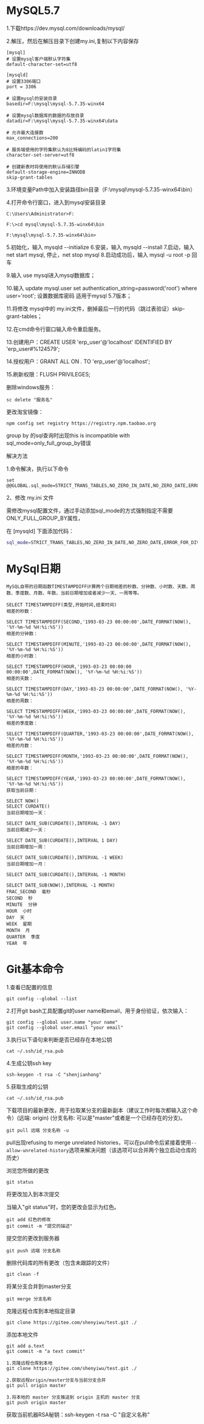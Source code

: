 # MySQL5.7
1.下载https://dev.mysql.com/downloads/mysql/

2.解压，然后在解压目录下创建my.ini,复制以下内容保存

```
[mysql]
# 设置mysql客户端默认字符集
default-character-set=utf8

[mysqld]
# 设置3306端口
port = 3306 

# 设置mysql的安装目录
basedir=F:\mysql\mysql-5.7.35-winx64

# 设置mysql数据库的数据的存放目录
datadir=F:\mysql\mysql-5.7.35-winx64\data

# 允许最大连接数
max_connections=200

# 服务端使用的字符集默认为8比特编码的latin1字符集
character-set-server=utf8

# 创建新表时将使用的默认存储引擎
default-storage-engine=INNODB
skip-grant-tables
```

3.环境变量Path中加入安装路径bin目录（F:\mysql\mysql-5.7.35-winx64\bin）

4.打开命令行窗口，进入到mysql安装目录

```
C:\Users\Administrator>F:

F:\>cd mysql\mysql-5.7.35-winx64\bin

F:\mysql\mysql-5.7.35-winx64\bin>
```

5.初始化，输入 mysqld --initialize
6.安装，输入 mysqld --install
7.启动，输入 net start mysql, 停止，net stop mysql
8.启动成功后，输入 mysql -u root -p 回车

9.输入 use mysql进入mysql数据库；

10.输入 update mysql.user set authentication_string=password('root') where user='root'; 设置数据库密码 适用于mysql 5.7版本；

11.将修改 mysql中的 my.ini文件，删掉最后一行的代码（跳过表验证）skip-grant-tables；

12.在cmd命令行窗口输入命令重启服务。



13.创建用户：CREATE USER 'erp_user'@'localhost' IDENTIFIED BY 'erp_user#%124579';

14.授权用户：GRANT ALL ON *.* TO 'erp_user'@'localhost';

15.刷新权限：FLUSH PRIVILEGES;



删除windows服务：

```
sc delete "服务名"
```

更改淘宝镜像：

```
npm config set registry https://registry.npm.taobao.org
```



group by 的sql查询时出现this is incompatible with sql_mode=only_full_group_by错误

解决方法

1.命令解决，执行以下命令

```
set @@GLOBAL.sql_mode=STRICT_TRANS_TABLES,NO_ZERO_IN_DATE,NO_ZERO_DATE,ERROR_FOR_DIVISION_BY_ZERO,NO_AUTO_CREATE_USER,NO_ENGINE_SUBSTITUTION;
```

2、修改 my.ini 文件

需修改mysql配置文件，通过手动添加sql_mode的方式强制指定不需要ONLY_FULL_GROUP_BY属性，

在 [mysqld] 下面添加代码：

```bash
sql_mode=STRICT_TRANS_TABLES,NO_ZERO_IN_DATE,NO_ZERO_DATE,ERROR_FOR_DIVISION_BY_ZERO,NO_ENGINE_SUBSTITUTION
```



# MySql日期

```
MySQL自带的日期函数TIMESTAMPDIFF计算两个日期相差的秒数、分钟数、小时数、天数、周数、季度数、月数、年数，当前日期增加或者减少一天、一周等等。

SELECT TIMESTAMPDIFF(类型,开始时间,结束时间)
相差的秒数：

SELECT TIMESTAMPDIFF(SECOND,'1993-03-23 00:00:00',DATE_FORMAT(NOW(), '%Y-%m-%d %H:%i:%S'))
相差的分钟数：

SELECT TIMESTAMPDIFF(MINUTE,'1993-03-23 00:00:00',DATE_FORMAT(NOW(), '%Y-%m-%d %H:%i:%S'))
相差的小时数：

SELECT TIMESTAMPDIFF(HOUR,'1993-03-23 00:00:00 00:00:00',DATE_FORMAT(NOW(), '%Y-%m-%d %H:%i:%S'))
相差的天数：

SELECT TIMESTAMPDIFF(DAY,'1993-03-23 00:00:00',DATE_FORMAT(NOW(), '%Y-%m-%d %H:%i:%S'))
相差的周数：

SELECT TIMESTAMPDIFF(WEEK,'1993-03-23 00:00:00',DATE_FORMAT(NOW(), '%Y-%m-%d %H:%i:%S'))
相差的季度数：

SELECT TIMESTAMPDIFF(QUARTER,'1993-03-23 00:00:00',DATE_FORMAT(NOW(), '%Y-%m-%d %H:%i:%S'))
相差的月数：

SELECT TIMESTAMPDIFF(MONTH,'1993-03-23 00:00:00',DATE_FORMAT(NOW(), '%Y-%m-%d %H:%i:%S'))
相差的年数：

SELECT TIMESTAMPDIFF(YEAR,'1993-03-23 00:00:00',DATE_FORMAT(NOW(), '%Y-%m-%d %H:%i:%S'))
获取当前日期：

SELECT NOW()
SELECT CURDATE()
当前日期增加一天：

SELECT DATE_SUB(CURDATE(),INTERVAL -1 DAY)
当前日期减少一天：

SELECT DATE_SUB(CURDATE(),INTERVAL 1 DAY)
当前日期增加一周：

SELECT DATE_SUB(CURDATE(),INTERVAL -1 WEEK)
当前日期增加一月：

SELECT DATE_SUB(CURDATE(),INTERVAL -1 MONTH)

SELECT DATE_SUB(NOW(),INTERVAL -1 MONTH)
FRAC_SECOND  毫秒
SECOND  秒
MINUTE  分钟
HOUR  小时
DAY  天
WEEK  星期
MONTH  月
QUARTER  季度
YEAR  年
```



# Git基本命令

1.查看已配置的信息

```
git config --global --list
```

2.打开git bash工具配置git的user name和email，用于身份验证，依次输入：

```
git config --global user.name "your name"
git config --global user.email "your email"
```

3.执行以下语句来判断是否已经存在本地公钥

```
cat ~/.ssh/id_rsa.pub
```

4.生成公钥ssh key

```
ssh-keygen -t rsa -C "shenjianhong"
```

5.获取生成的公钥

```
cat ~/.ssh/id_rsa.pub
```

下载项目的最新更改，用于拉取某分支的最新副本（建议工作时每次都输入这个命令）(远端: origin) (分支名称: 可以是"master"或者是一个已经存在的分支)。

```
git pull 远端 分支名称 -u
```

pull出现refusing to merge unrelated histories，可以在pull命令后紧接着使用`--allow-unrelated-history`选项来解决问题（该选项可以合并两个独立启动仓库的历史）

浏览您所做的更改

```
git status
```

将更改加入到本次提交

当输入"git status"时，您的更改会显示为红色。

```
git add 红色的修改
git commit -m "提交的描述"
```

提交您的更改到服务器

```
git push 远端 分支名称
```

删除代码库的所有更改（包含未跟踪的文件）

```
git clean -f
```

将某分支合并到master分支

```
git merge 分支名称
```

克隆远程仓库到本地指定目录

```
git clone https://gitee.com/shenyiwu/test.git ./
```

添加本地文件

```
git add a.text
git commit -m "a text commit"
```



```
1.克隆远程仓库到本地
git clone https://gitee.com/shenyiwu/test.git ./

2.获取远程origin/master分支与当前分支合并
git pull origin master

3.将本地的 master 分支推送到 origin 主机的 master 分支
git push origin master
```

获取当前机器RSA秘钥：ssh-keygen -t rsa -C "自定义名称"